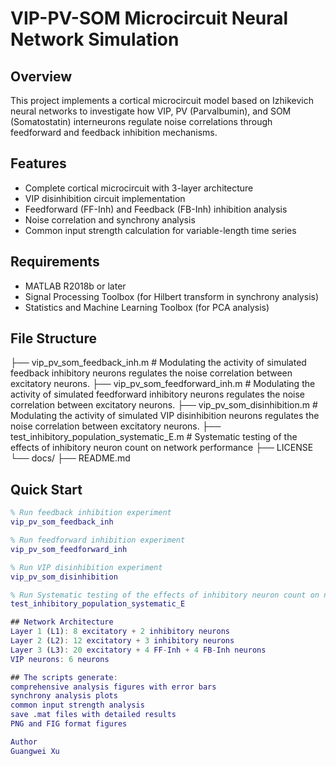 # VIP-PV-SOM Microcircuit Neural Network Simulation

## Overview
This project implements a cortical microcircuit model based on Izhikevich neural networks to investigate how VIP, PV (Parvalbumin), and SOM (Somatostatin) interneurons regulate noise correlations through feedforward and feedback inhibition mechanisms.

## Features
- Complete cortical microcircuit with 3-layer architecture
- VIP disinhibition circuit implementation
- Feedforward (FF-Inh) and Feedback (FB-Inh) inhibition analysis
- Noise correlation and synchrony analysis
- Common input strength calculation for variable-length time series

## Requirements
- MATLAB R2018b or later
- Signal Processing Toolbox (for Hilbert transform in synchrony analysis)
- Statistics and Machine Learning Toolbox (for PCA analysis)

## File Structure
├── vip_pv_som_feedback_inh.m # Modulating the activity of simulated feedback inhibitory neurons regulates the noise correlation between excitatory neurons.
├── vip_pv_som_feedforward_inh.m # Modulating the activity of simulated feedforward inhibitory neurons regulates the noise correlation between excitatory neurons.
├── vip_pv_som_disinhibition.m # Modulating the activity of simulated VIP disinhibition neurons regulates the noise correlation between excitatory neurons.
├── test_inhibitory_population_systematic_E.m # Systematic testing of the effects of inhibitory neuron count on network performance
├── LICENSE
└── docs/
├── README.md
## Quick Start
```matlab
% Run feedback inhibition experiment
vip_pv_som_feedback_inh

% Run feedforward inhibition experiment
vip_pv_som_feedforward_inh

% Run VIP disinhibition experiment
vip_pv_som_disinhibition

% Run Systematic testing of the effects of inhibitory neuron count on network performance
test_inhibitory_population_systematic_E

## Network Architecture
Layer 1 (L1): 8 excitatory + 2 inhibitory neurons
Layer 2 (L2): 12 excitatory + 3 inhibitory neurons
Layer 3 (L3): 20 excitatory + 4 FF-Inh + 4 FB-Inh neurons
VIP neurons: 6 neurons

## The scripts generate:
comprehensive analysis figures with error bars
synchrony analysis plots
common input strength analysis
save .mat files with detailed results
PNG and FIG format figures

Author
Guangwei Xu

